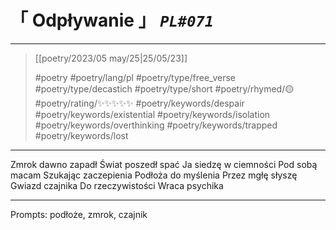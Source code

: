 # &#12300; Odpływanie &#12301; *`PL#071`*

---

> [[poetry/2023/05 may/25|25/05/23]]
> 
> #poetry 
> #poetry/lang/pl 
> #poetry/type/free_verse #poetry/type/decastich #poetry/type/short 
> #poetry/rhymed/🟡 
> #poetry/rating/✨✨✨✨✨ 
> #poetry/keywords/despair #poetry/keywords/existential #poetry/keywords/isolation #poetry/keywords/overthinking #poetry/keywords/trapped #poetry/keywords/lost 

---

Zmrok dawno zapadł
Świat poszedł spać
Ja siedzę w ciemności
Pod sobą macam
Szukając zaczepienia
Podłoża do myślenia
Przez mgłę słyszę
Gwiazd czajnika
Do rzeczywistości
Wraca psychika

---

Prompts: podłoże, zmrok, czajnik